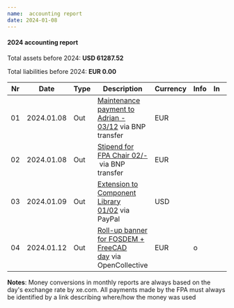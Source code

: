 ```yaml
---
name:  accounting report
date: 2024-01-08
---
```


#### 2024 accounting report

Total assets before 2024: **USD 61287.52**

Total liabilities before 2024: **EUR 0.00**

| Nr  | Date       | Type | Description                                                                                             | Currency | Info | In  | Out     |
| --- | ---------- | ---- | ------------------------------------------------------------------------------------------------------- | -------- | ---- | --- | ------- |
| 01  | 2024.01.08 | Out  | [Maintenance payment to Adrian - 03/12](https://github.com/FreeCAD/FPA/issues/100) via BNP transfer     | EUR      |      |     | 685.41  |
| 02  | 2024.01.08 | Out  | [Stipend for FPA Chair 02/-](https://github.com/FreeCAD/FPA/issues/116) via BNP transfer                | EUR      |      |     | 459.80  |
| 03  | 2024.01.09 | Out  | [Extension to Component Library 01/02](https://github.com/FreeCAD/FPA/issues/121) via PayPal            | USD      |      |     | 1500.00 |
| 04  | 2024.01.12 | Out  | [Roll-up banner for FOSDEM + FreeCAD day](https://github.com/FreeCAD/FPA/issues/122) via OpenCollective | EUR      | o    |     | 38.78   |

**Notes**: Money conversions in monthly reports are always based on the day's exchange rate by xe.com. All payments made by the FPA must always be identified by a link describing where/how the money was used
